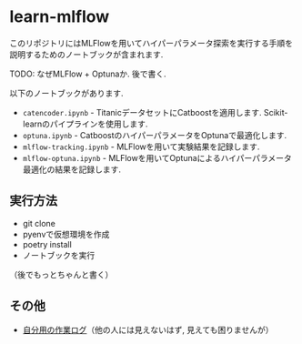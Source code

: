 # learn-mlflow

このリポジトリにはMLFlowを用いてハイパーパラメータ探索を実行する手順を説明するためのノートブックが含まれます.

TODO: なぜMLFlow + Optunaか. 後で書く.

以下のノートブックがあります.

* `catencoder.ipynb` - TitanicデータセットにCatboostを適用します. Scikit-learnのパイプラインを使用します.
* `optuna.ipynb` - CatboostのハイパーパラメータをOptunaで最適化します.
* `mlflow-tracking.ipynb` - MLFlowを用いて実験結果を記録します.
* `mlflow-optuna.ipynb` - MLFlowを用いてOptunaによるハイパーパラメータ最適化の結果を記録します.

## 実行方法

* git clone
* pyenvで仮想環境を作成
* poetry install
* ノートブックを実行

（後でもっとちゃんと書く）

## その他

* [自分用の作業ログ](https://hackmd.io/qDRLJFBxTcCavCPZZ0KZ9A)（他の人には見えないはず, 見えても困りませんが）
